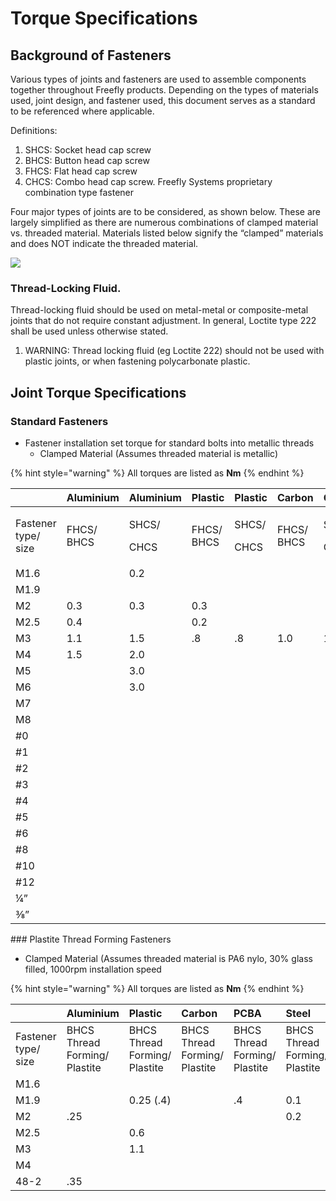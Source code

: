# Torque Specifications

## **Background of Fasteners**

Various types of joints and fasteners are used to assemble components together throughout Freefly products. Depending on the types of materials used, joint design, and fastener used, this document serves as a standard to be referenced where applicable.

Definitions:

1. SHCS: Socket head cap screw
2. BHCS: Button head cap screw
3. FHCS: Flat head cap screw
4. CHCS: Combo head cap screw. Freefly Systems proprietary combination type fastener  

Four major types of joints are to be considered, as shown below. These are largely simplified as there are numerous combinations of clamped material vs. threaded material. Materials listed below signify the “clamped” materials and does NOT indicate the threaded material. 

![](https://lh5.googleusercontent.com/UrjEYlsZ4XBFdEByDszy60p3C5GnZ0-qzGU6QW_271Asr6-cieL7V58cZRmtyM0s9DSOCsse9p_ePQ_TDa366bS8NCTkToStjAoPg9gdDStsYtDzuxanWnLDMSo8UFj8tGjqR0nU)

### Thread-Locking Fluid.

Thread-locking fluid should be used on metal-metal or composite-metal joints that do not require constant adjustment. In general, Loctite type 222 shall be used unless otherwise stated.

1. WARNING: Thread locking fluid \(eg Loctite 222\) should not be used with plastic joints, or when fastening polycarbonate plastic.

## **Joint Torque Specifications**

### Standard Fasteners

* Fastener installation set torque for standard bolts into metallic threads
  * Clamped Material \(Assumes threaded material is metallic\)

{% hint style="warning" %}
All torques are listed as **Nm**
{% endhint %}

<table>
  <thead>
    <tr>
      <th style="text-align:left"></th>
      <th style="text-align:left"><b>Aluminium</b>
      </th>
      <th style="text-align:left"><b>Aluminium</b>
      </th>
      <th style="text-align:left"><b>Plastic</b>
      </th>
      <th style="text-align:left"><b>Plastic</b>
      </th>
      <th style="text-align:left"><b>Carbon</b>
      </th>
      <th style="text-align:left"><b>Carbon</b>
      </th>
      <th style="text-align:left"><b>PCBA</b>
      </th>
      <th style="text-align:left"><b>PCBA</b>
      </th>
      <th style="text-align:left"><b>Steel</b>
      </th>
      <th style="text-align:left"><b>Steel</b>
      </th>
    </tr>
  </thead>
  <tbody>
    <tr>
      <td style="text-align:left">Fastener type/ size</td>
      <td style="text-align:left">FHCS/ BHCS</td>
      <td style="text-align:left">
        <p>SHCS/</p>
        <p>CHCS</p>
      </td>
      <td style="text-align:left">FHCS/ BHCS</td>
      <td style="text-align:left">
        <p>SHCS/</p>
        <p>CHCS</p>
      </td>
      <td style="text-align:left">FHCS/ BHCS</td>
      <td style="text-align:left">
        <p>SHCS/</p>
        <p>CHCS</p>
      </td>
      <td style="text-align:left">FHCS/ BHCS</td>
      <td style="text-align:left">
        <p>SHCS/</p>
        <p>CHCS</p>
      </td>
      <td style="text-align:left">FHCS/ BHC</td>
      <td style="text-align:left">
        <p>SHCS/</p>
        <p>CHCS</p>
      </td>
    </tr>
    <tr>
      <td style="text-align:left">M1.6</td>
      <td style="text-align:left"></td>
      <td style="text-align:left">0.2</td>
      <td style="text-align:left"></td>
      <td style="text-align:left"></td>
      <td style="text-align:left"></td>
      <td style="text-align:left"></td>
      <td style="text-align:left"></td>
      <td style="text-align:left"></td>
      <td style="text-align:left"></td>
      <td style="text-align:left"></td>
    </tr>
    <tr>
      <td style="text-align:left">M1.9</td>
      <td style="text-align:left"></td>
      <td style="text-align:left"></td>
      <td style="text-align:left"></td>
      <td style="text-align:left"></td>
      <td style="text-align:left"></td>
      <td style="text-align:left"></td>
      <td style="text-align:left"></td>
      <td style="text-align:left"></td>
      <td style="text-align:left"></td>
      <td style="text-align:left"></td>
    </tr>
    <tr>
      <td style="text-align:left">M2</td>
      <td style="text-align:left">0.3</td>
      <td style="text-align:left">0.3</td>
      <td style="text-align:left">0.3</td>
      <td style="text-align:left"></td>
      <td style="text-align:left"></td>
      <td style="text-align:left"></td>
      <td style="text-align:left">0.2</td>
      <td style="text-align:left">0.2</td>
      <td style="text-align:left"></td>
      <td style="text-align:left"></td>
    </tr>
    <tr>
      <td style="text-align:left">M2.5</td>
      <td style="text-align:left">0.4</td>
      <td style="text-align:left"></td>
      <td style="text-align:left">0.2</td>
      <td style="text-align:left"></td>
      <td style="text-align:left"></td>
      <td style="text-align:left"></td>
      <td style="text-align:left"></td>
      <td style="text-align:left"></td>
      <td style="text-align:left"></td>
      <td style="text-align:left"></td>
    </tr>
    <tr>
      <td style="text-align:left">M3</td>
      <td style="text-align:left">1.1</td>
      <td style="text-align:left">1.5</td>
      <td style="text-align:left">.8</td>
      <td style="text-align:left">.8</td>
      <td style="text-align:left">1.0</td>
      <td style="text-align:left">1.0</td>
      <td style="text-align:left">0.7</td>
      <td style="text-align:left">0.7</td>
      <td style="text-align:left"></td>
      <td style="text-align:left"></td>
    </tr>
    <tr>
      <td style="text-align:left">M4</td>
      <td style="text-align:left">1.5</td>
      <td style="text-align:left">2.0</td>
      <td style="text-align:left"></td>
      <td style="text-align:left"></td>
      <td style="text-align:left"></td>
      <td style="text-align:left"></td>
      <td style="text-align:left"></td>
      <td style="text-align:left"></td>
      <td style="text-align:left"></td>
      <td style="text-align:left"></td>
    </tr>
    <tr>
      <td style="text-align:left">M5</td>
      <td style="text-align:left"></td>
      <td style="text-align:left">3.0</td>
      <td style="text-align:left"></td>
      <td style="text-align:left"></td>
      <td style="text-align:left"></td>
      <td style="text-align:left"></td>
      <td style="text-align:left"></td>
      <td style="text-align:left"></td>
      <td style="text-align:left"></td>
      <td style="text-align:left"></td>
    </tr>
    <tr>
      <td style="text-align:left">M6</td>
      <td style="text-align:left"></td>
      <td style="text-align:left">3.0</td>
      <td style="text-align:left"></td>
      <td style="text-align:left"></td>
      <td style="text-align:left"></td>
      <td style="text-align:left"></td>
      <td style="text-align:left"></td>
      <td style="text-align:left"></td>
      <td style="text-align:left"></td>
      <td style="text-align:left"></td>
    </tr>
    <tr>
      <td style="text-align:left">M7</td>
      <td style="text-align:left"></td>
      <td style="text-align:left"></td>
      <td style="text-align:left"></td>
      <td style="text-align:left"></td>
      <td style="text-align:left"></td>
      <td style="text-align:left"></td>
      <td style="text-align:left"></td>
      <td style="text-align:left"></td>
      <td style="text-align:left"></td>
      <td style="text-align:left"></td>
    </tr>
    <tr>
      <td style="text-align:left">M8</td>
      <td style="text-align:left"></td>
      <td style="text-align:left"></td>
      <td style="text-align:left"></td>
      <td style="text-align:left"></td>
      <td style="text-align:left"></td>
      <td style="text-align:left"></td>
      <td style="text-align:left"></td>
      <td style="text-align:left"></td>
      <td style="text-align:left"></td>
      <td style="text-align:left"></td>
    </tr>
    <tr>
      <td style="text-align:left">#0</td>
      <td style="text-align:left"></td>
      <td style="text-align:left"></td>
      <td style="text-align:left"></td>
      <td style="text-align:left"></td>
      <td style="text-align:left"></td>
      <td style="text-align:left"></td>
      <td style="text-align:left"></td>
      <td style="text-align:left"></td>
      <td style="text-align:left"></td>
      <td style="text-align:left"></td>
    </tr>
    <tr>
      <td style="text-align:left">#1</td>
      <td style="text-align:left"></td>
      <td style="text-align:left"></td>
      <td style="text-align:left"></td>
      <td style="text-align:left"></td>
      <td style="text-align:left"></td>
      <td style="text-align:left"></td>
      <td style="text-align:left"></td>
      <td style="text-align:left"></td>
      <td style="text-align:left"></td>
      <td style="text-align:left"></td>
    </tr>
    <tr>
      <td style="text-align:left">#2</td>
      <td style="text-align:left"></td>
      <td style="text-align:left"></td>
      <td style="text-align:left"></td>
      <td style="text-align:left"></td>
      <td style="text-align:left"></td>
      <td style="text-align:left"></td>
      <td style="text-align:left"></td>
      <td style="text-align:left"></td>
      <td style="text-align:left"></td>
      <td style="text-align:left"></td>
    </tr>
    <tr>
      <td style="text-align:left">#3</td>
      <td style="text-align:left"></td>
      <td style="text-align:left"></td>
      <td style="text-align:left"></td>
      <td style="text-align:left"></td>
      <td style="text-align:left"></td>
      <td style="text-align:left"></td>
      <td style="text-align:left"></td>
      <td style="text-align:left"></td>
      <td style="text-align:left"></td>
      <td style="text-align:left"></td>
    </tr>
    <tr>
      <td style="text-align:left">#4</td>
      <td style="text-align:left"></td>
      <td style="text-align:left"></td>
      <td style="text-align:left"></td>
      <td style="text-align:left"></td>
      <td style="text-align:left"></td>
      <td style="text-align:left"></td>
      <td style="text-align:left"></td>
      <td style="text-align:left"></td>
      <td style="text-align:left"></td>
      <td style="text-align:left"></td>
    </tr>
    <tr>
      <td style="text-align:left">#5</td>
      <td style="text-align:left"></td>
      <td style="text-align:left"></td>
      <td style="text-align:left"></td>
      <td style="text-align:left"></td>
      <td style="text-align:left"></td>
      <td style="text-align:left"></td>
      <td style="text-align:left"></td>
      <td style="text-align:left"></td>
      <td style="text-align:left"></td>
      <td style="text-align:left"></td>
    </tr>
    <tr>
      <td style="text-align:left">#6</td>
      <td style="text-align:left"></td>
      <td style="text-align:left"></td>
      <td style="text-align:left"></td>
      <td style="text-align:left"></td>
      <td style="text-align:left"></td>
      <td style="text-align:left"></td>
      <td style="text-align:left"></td>
      <td style="text-align:left"></td>
      <td style="text-align:left"></td>
      <td style="text-align:left"></td>
    </tr>
    <tr>
      <td style="text-align:left">#8</td>
      <td style="text-align:left"></td>
      <td style="text-align:left"></td>
      <td style="text-align:left"></td>
      <td style="text-align:left"></td>
      <td style="text-align:left"></td>
      <td style="text-align:left"></td>
      <td style="text-align:left"></td>
      <td style="text-align:left"></td>
      <td style="text-align:left"></td>
      <td style="text-align:left"></td>
    </tr>
    <tr>
      <td style="text-align:left">#10</td>
      <td style="text-align:left"></td>
      <td style="text-align:left"></td>
      <td style="text-align:left"></td>
      <td style="text-align:left"></td>
      <td style="text-align:left"></td>
      <td style="text-align:left"></td>
      <td style="text-align:left"></td>
      <td style="text-align:left"></td>
      <td style="text-align:left"></td>
      <td style="text-align:left"></td>
    </tr>
    <tr>
      <td style="text-align:left">#12</td>
      <td style="text-align:left"></td>
      <td style="text-align:left"></td>
      <td style="text-align:left"></td>
      <td style="text-align:left"></td>
      <td style="text-align:left"></td>
      <td style="text-align:left"></td>
      <td style="text-align:left"></td>
      <td style="text-align:left"></td>
      <td style="text-align:left"></td>
      <td style="text-align:left"></td>
    </tr>
    <tr>
      <td style="text-align:left">&#xBC;&#x201D;</td>
      <td style="text-align:left"></td>
      <td style="text-align:left"></td>
      <td style="text-align:left"></td>
      <td style="text-align:left"></td>
      <td style="text-align:left"></td>
      <td style="text-align:left"></td>
      <td style="text-align:left"></td>
      <td style="text-align:left"></td>
      <td style="text-align:left"></td>
      <td style="text-align:left"></td>
    </tr>
    <tr>
      <td style="text-align:left">&#x215C;&#x201D;</td>
      <td style="text-align:left"></td>
      <td style="text-align:left"></td>
      <td style="text-align:left"></td>
      <td style="text-align:left"></td>
      <td style="text-align:left"></td>
      <td style="text-align:left"></td>
      <td style="text-align:left"></td>
      <td style="text-align:left"></td>
      <td style="text-align:left"></td>
      <td style="text-align:left"></td>
    </tr>
  </tbody>
</table>### Plastite Thread Forming Fasteners

* Clamped Material \(Assumes threaded material is PA6 nylo,  30% glass filled, 1000rpm installation speed

{% hint style="warning" %}
All torques are listed as **Nm**
{% endhint %}

|  | Aluminium | **Plastic** | **Carbon** | **PCBA** | **Steel** |
| :--- | :--- | :--- | :--- | :--- | :--- |
| Fastener type/ size |  BHCS Thread Forming/ Plastite | BHCS Thread Forming/ Plastite | BHCS Thread Forming/ Plastite  | BHCS Thread Forming/ Plastite | BHCS Thread Forming/ Plastite |
| M1.6 |  |  |  |  |  |
| M1.9 |  | 0.25 \(.4\) |  | .4 | 0.1 |
| M2 | .25 |  |  |  | 0.2 |
| M2.5 |  | 0.6 |  |  |  |
| M3 |  | 1.1 |  |  |  |
| M4 |  |  |  |  |  |
| 48-2 | .35 |  |  |  |  |

